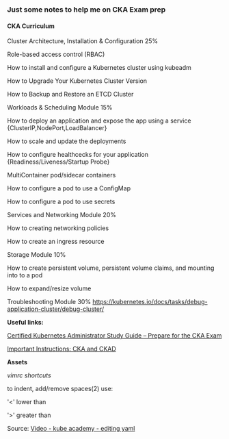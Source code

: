 <h3>Just some notes to help me on CKA Exam prep</h3>

<h4>CKA Curriculum</h4>

Cluster Architecture, Installation & Configuration	25%

Role-based access control (RBAC)

How to install and configure a Kubernetes cluster using kubeadm

How to Upgrade Your Kubernetes Cluster Version

How to Backup and Restore an ETCD Cluster


Workloads & Scheduling Module 15%

How to deploy an application and expose the app using a service {ClusterIP,NodePort,LoadBalancer}

How to scale and update the deployments

How to configure healthcecks for your application {Readiness/Liveness/Startup Probe}

MultiContainer pod/sidecar containers

How to configure a pod to use a ConfigMap 

How to configure a pod to use secrets


Services and Networking Module 20%

How to creating networking policies

How to create an ingress resource


Storage Module 10%


How to create persistent volume, persistent volume claims, and mounting into to a pod

How to expand/resize volume


Troubleshooting Module 30%
https://kubernetes.io/docs/tasks/debug-application-cluster/debug-cluster/



**Useful links:**

[Certified Kubernetes Administrator Study Guide – Prepare for the CKA Exam](https://docs.linuxfoundation.org/tc-docs/certification/tips-cka-and-ckad)

[Important Instructions: CKA and CKAD](https://docs.linuxfoundation.org/tc-docs/certification/tips-cka-and-ckad)


**Assets**

*vimrc shortcuts*

to indent, add/remove spaces(2) use:

'<' lower than

'>' greater than

Source: 
[Video - kube academy - editing yaml](https://kube.academy/courses/how-to-prepare-for-the-cka-exam/lessons/editing-yaml-with-vim)
